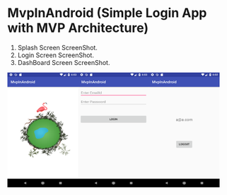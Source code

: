 # MvpInAndroid (Simple Login App with MVP Architecture)


1) Splash Screen ScreenShot.<br>
2) Login Screen ScreenShot.<br>
3) DashBoard Screen ScreenShot.<br>

<img src="https://github.com/Rameshkumarpolavarapu/MvpInAndroid/blob/master/splash%20screen.png" alt="Splash Screen ScreenShot" width="160" height="260"><img src="https://github.com/Rameshkumarpolavarapu/MvpInAndroid/blob/master/loginscreen.png" alt="Login Screen ScreenShot" width="160" height="260"><img src="https://github.com/Rameshkumarpolavarapu/MvpInAndroid/blob/master/mainpage.png" alt="DashBoard Screen ScreenShot" width="160" height="260">





